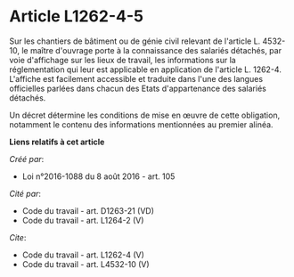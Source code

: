 # Article L1262-4-5

Sur les chantiers de bâtiment ou de génie civil relevant de l'article L. 4532-10, le maître d'ouvrage porte à la connaissance
des salariés détachés, par voie d'affichage sur les lieux de travail, les informations sur la réglementation qui leur est
applicable en application de l'article L. 1262-4. L'affiche est facilement accessible et traduite dans l'une des langues
officielles parlées dans chacun des Etats d'appartenance des salariés détachés. 

Un décret détermine les conditions de mise en œuvre de cette obligation, notamment le contenu des informations mentionnées au
premier alinéa.

**Liens relatifs à cet article**

_Créé par_:

  - Loi n°2016-1088 du 8 août 2016 - art. 105

_Cité par_:

  - Code du travail - art. D1263-21 (VD)
  - Code du travail - art. L1264-2 (V)

_Cite_:

  - Code du travail - art. L1262-4 (V)
  - Code du travail - art. L4532-10 (V)
